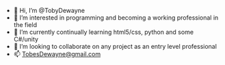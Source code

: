 - 👋 Hi, I’m @TobyDewayne
- 👀 I’m interested in programming and becoming a working professional in the field
- 🌱 I’m currently continually learning html5/css, python and some C#/unity
- 💞️ I’m looking to collaborate on any project as an entry level professional
- 📫 TobesDewayne@gmail.com

<!---
TobyDewayne/TobyDewayne is a ✨ special ✨ repository because its `README.md` (this file) appears on your GitHub profile.
You can click the Preview link to take a look at your changes.
--->
